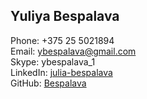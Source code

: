 ## Yuliya Bespalava
Phone:  +375 25 5021894    
Email: ybespalava@gmail.com\
Skype: ybespalava_1\
LinkedIn: [julia-bespalava](https://www.linkedin.com/in/julia-bespalava)\
GitHub: [Bespalava](https://github.com/Bespalava)
